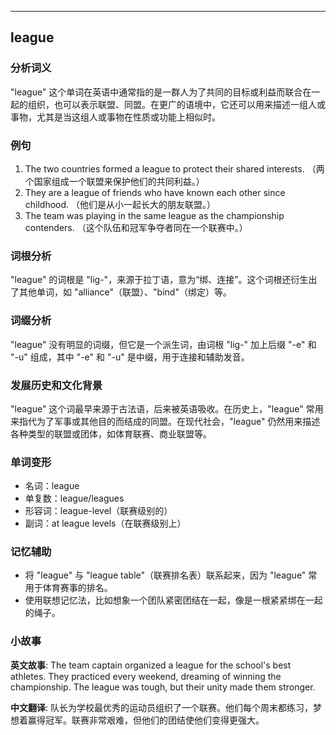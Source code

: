 
---------------
## league
### 分析词义
"league" 这个单词在英语中通常指的是一群人为了共同的目标或利益而联合在一起的组织，也可以表示联盟、同盟。在更广的语境中，它还可以用来描述一组人或事物，尤其是当这组人或事物在性质或功能上相似时。

### 例句
1. The two countries formed a league to protect their shared interests. （两个国家组成一个联盟来保护他们的共同利益。）
2. They are a league of friends who have known each other since childhood. （他们是从小一起长大的朋友联盟。）
3. The team was playing in the same league as the championship contenders. （这个队伍和冠军争夺者同在一个联赛中。）

### 词根分析
"league" 的词根是 "lig-"，来源于拉丁语，意为“绑、连接”。这个词根还衍生出了其他单词，如 "alliance"（联盟）、"bind"（绑定）等。

### 词缀分析
"league" 没有明显的词缀，但它是一个派生词，由词根 "lig-" 加上后缀 "-e" 和 "-u" 组成，其中 "-e" 和 "-u" 是中缀，用于连接和辅助发音。

### 发展历史和文化背景
"league" 这个词最早来源于古法语，后来被英语吸收。在历史上，"league" 常用来指代为了军事或其他目的而结成的同盟。在现代社会，"league" 仍然用来描述各种类型的联盟或团体，如体育联赛、商业联盟等。

### 单词变形
- 名词：league
- 单复数：league/leagues
- 形容词：league-level（联赛级别的）
- 副词：at league levels（在联赛级别上）

### 记忆辅助
- 将 "league" 与 "league table"（联赛排名表）联系起来，因为 "league" 常用于体育赛事的排名。
- 使用联想记忆法，比如想象一个团队紧密团结在一起，像是一根紧紧绑在一起的绳子。

### 小故事
**英文故事**:
The team captain organized a league for the school's best athletes. They practiced every weekend, dreaming of winning the championship. The league was tough, but their unity made them stronger.

**中文翻译**:
队长为学校最优秀的运动员组织了一个联赛。他们每个周末都练习，梦想着赢得冠军。联赛非常艰难，但他们的团结使他们变得更强大。

